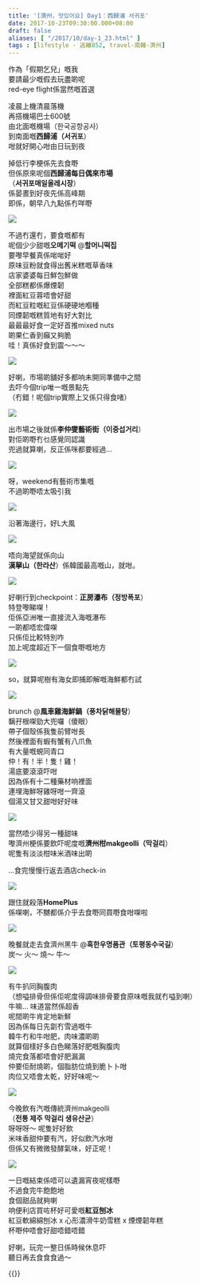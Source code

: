 ```yaml
---
title: '[濟州，맛있어요] Day1：西歸浦 서귀포'
date: 2017-10-23T09:30:00.000+08:00
draft: false
aliases: [ "/2017/10/day-1_23.html" ]
tags : [lifestyle - 逃離852, travel-南韓-濟州]
---
```


作為「假期乞兒」嘅我  
要請最少嘅假去玩盡啲呢  
red-eye flight係當然嘅首選  
  
凌晨上機清晨落機  
再搭機場巴士600號  
由北面嘅機場（한국공항공사）  
到南面嘅**西歸浦（서귀포**）  
咁就好開心咁由日玩到夜  
  
掉低行李梗係先去食嘢  
但係原來呢個**西歸浦每日偶來市場**  
（**서귀포매일올레시장**）  
係晏晝到好夜先係高峰期  
即係，朝早八九點係冇咩嘢  

![](https://c1.staticflickr.com/5/4501/37137124484_f62c402eee_z.jpg)

不過冇還冇，要食嘅都有  
呢個少少甜嘅**오메기떡** @**할머니떡집**  
要嚟早餐真係啱啱好  
原味豆粉就食得出舊米糕嘅草香味  
店家婆婆每日鮮包鮮做  
全部糕都係爆煙韌  
裡面紅豆蓉唔會好甜  
而紅豆粒嘅紅豆係硬硬地嗰種  
同煙韌嘅糕質地有好大對比  
最最最好食一定好首推mixed nuts  
啲果仁香到癲又夠脆  
哇！真係好食到震～～～  

![](https://c1.staticflickr.com/5/4481/37847121831_da8a056d1e_z.jpg)

好喇，市場啲舖好多都响未開同準備中之間  
去吓今個trip唯一嘅景點先  
（冇錯！呢個trip實際上又係只得食啫）  

![](https://c1.staticflickr.com/5/4486/37137123134_47106ae3ba_z.jpg)

出市場之後就係**李仲燮藝術街（이중섭거리**）  
對佢啲嘢冇乜感覺同認識  
兜過就算喇，反正係咪都要經過…  

![](https://c1.staticflickr.com/5/4462/37137123984_7ee4d355be_z.jpg)

呀，weekend有藝術市集嘅  
不過啲嘢唔太吸引我  

![](https://c1.staticflickr.com/5/4458/37847121431_effc67314a_z.jpg)

沿著海邊行，好L大風  

![](https://c1.staticflickr.com/5/4506/37137128204_ea9ed4fa02_z.jpg)

唔向海望就係向山  
**漢拏山（한라산**）係韓國最高嘅山，就咁。  

![](https://c1.staticflickr.com/5/4444/37137126964_172c06dd50_z.jpg)

好喇行到checkpoint：**正房瀑布（정방폭포**）  
特登嚟睇㗎！  
佢係亞洲唯一直接流入海嘅瀑布  
一啲都唔宏偉㗎  
只係佢比較特別咋  
加上呢度超近下一個食嘢嘅地方  

![](https://c1.staticflickr.com/5/4490/37137129304_6245139dbe_z.jpg)

so，就算呢樹有海女即捕即解嘅海鮮都冇試  

![](https://c1.staticflickr.com/5/4474/37137125074_f83536994d_z.jpg)

brunch @**風車雞海鮮鍋（풍차닭해물탕**）  
黐孖根㗎勁大兜囉（傻眼）  
帶子個殼係我隻前臂咁長  
然後裡面有蝦有蟹有八爪魚  
有大量嘅蜆同青口  
仲！有！半！隻！雞！  
湯底要滾滾吓咁  
因為係有十二種藥材响裡面  
連埋海鮮呀雞呀咁一齊滾  
個湯又甘又甜咁好好味  

![](https://c1.staticflickr.com/5/4509/37137122024_957289b534_z.jpg)

當然唔少得另一種甜味  
嚟濟州梗係要飲吓呢度嘅**濟州柑makgeolli（막걸리**）  
呢隻有淡淡柑味米酒味出啲  
  
...食完慢慢行返去酒店check-in  

![](https://c1.staticflickr.com/5/4453/37815522572_61f89a2ddd_z.jpg)

跟住就殺落**HomePlus**  
係㗎喇，不嬲都係介乎去食嘢同買嘢食咁㗎啦  

![](https://c1.staticflickr.com/5/4443/37815524222_2a5d965275_z.jpg)

晚餐就走去食濟州黑牛 @**흑한우명품관（토평동수국길**）  
炭～ 火～ 燒～ 牛～  

![](https://c1.staticflickr.com/5/4444/37589594310_1d07a95a5d_z.jpg)

有牛扒同胸腹肉  
（想嗌排骨但係佢呢度得調味排骨要食原味嘅我就冇嗌到喇）  
牛嘛… 味道當然係超香  
呢間啲牛肯定地新鮮  
因為係每日先劏冇雪過嘅牛  
韓牛冇和牛咁肥，肉味濃啲啲  
就算個樣好多白色睇落好肥嘅胸腹肉  
燒完食落都唔會好肥漏漏  
仲要佢耐燒啲，個脂肪位燒到脆卜卜咁  
肉位又唔會太乾，好好味呢～  

![](https://c1.staticflickr.com/5/4471/37589592330_62cbd55182_z.jpg)

今晚飲有汽嘅傳統濟州makgeolli  
（**전통 제주 막걸리 생유산균**）  
呀呀呀～ 呢隻好好飲  
米味香甜仲要有汽，好似飲汽水咁  
但係又有微微發酵氣味，好正呢！  

![](https://c1.staticflickr.com/5/4496/37589591440_db442a4199_z.jpg)

一日嘅結束係唔可以遺漏宵夜呢樣嘢  
不過食完牛飽飽地  
食個甜品就夠喇  
响便利店買咗杯好可愛嘅**紅豆刨冰**  
紅豆軟綿綿刨冰 x 心形濃滑牛奶雪糕 x 煙煙韌年糕  
杯嘢仲唔會好甜唔錯唔錯  
  
  
好喇，玩完一整日係時候休息吓  
聽日再去食食食過～  
  
{{<jeju>}}

